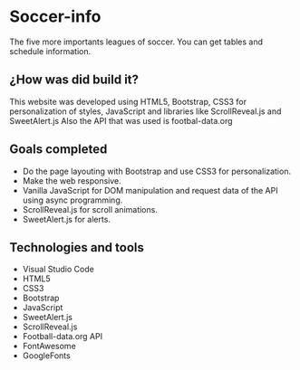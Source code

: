 # Soccer-info
The five more importants leagues of soccer. You can get tables and schedule information.

## ¿How was did build it?
This website was developed using HTML5, Bootstrap, CSS3 for personalization of styles, JavaScript and libraries like ScrollReveal.js and SweetAlert.js
Also the API that was used is footbal-data.org

## Goals completed
* Do the page layouting with Bootstrap and use CSS3 for personalization.
* Make the web responsive.
* Vanilla JavaScript for DOM manipulation and request data of the API using async programming.
* ScrollReveal.js for scroll animations.
* SweetAlert.js for alerts.

## Technologies and tools
* Visual Studio Code
* HTML5
* CSS3
* Bootstrap
* JavaScript
* SweetAlert.js
* ScrollReveal.js
* Football-data.org API
* FontAwesome
* GoogleFonts
